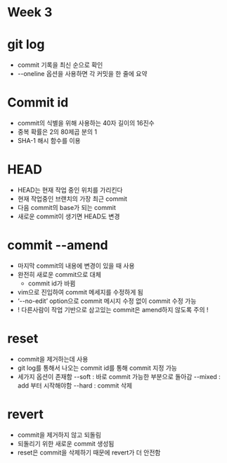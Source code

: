 Week 3
=============

# git log
 * commit 기록을 최신 순으로 확인
 * --oneline 옵션을 사용하면 각 커밋을 한 줄에 요약

# Commit id
 * commit의 식별을 위해 사용하는 40자 길이의 16진수
 * 중복 확률은 2의 80제곱 분의 1
 * SHA-1 해시 함수를 이용

# HEAD
 * HEAD는 현재 작업 중인 위치를 가리킨다
 * 현재 작업중인 브랜치의 가장 최근 commit
 * 다음 commit의 base가 되는 commit
 * 새로운 commit이 생기면 HEAD도 변경

# commit --amend
 * 마지막 commit의 내용에 변경이 있을 때 사용
 * 완전히 새로운 commit으로 대체
      * commit id가 바뀜
 * vim으로 진입하여 commit 메세지를 수정하게 됨
 * ‘--no-edit’ option으로 commit 메시지 수정 없이 commit 수정 가능
 * ! 다른사람이 작업 기반으로 삼고있는 commit은 amend하지 않도록 주의 !

# reset
 * commit을 제거하는데 사용
 * git log를 통해서 나오는 commit id를 통해 commit 지정 가능
 * 세가지 옵션이 존재함
      --soft : 바로 commit 가능한 부분으로 돌아감
      --mixed : add 부터 시작해야함
      --hard : commit 삭제

# revert
 * commit을 제거하지 않고 되돌림
 * 되돌리기 위한 새로운 commit 생성됨
 * reset은 commit을 삭제하기 때문에 revert가 더 안전함